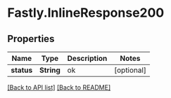 # Fastly.InlineResponse200

## Properties

Name | Type | Description | Notes
------------ | ------------- | ------------- | -------------
**status** | **String** | ok | [optional] 


[[Back to API list]](../../README.md#endpoints) [[Back to README]](../../README.md)
